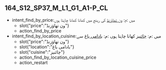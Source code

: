 ## 164_S12_SP37_M_L1_G1_A1-P_CL
* intent_find_by_price:میں :م: [ون تھاؤزنڈ](price) کی رینج میں کھانا کھانا چاہتا ہوں
	- slot{"price":"ون تھاؤزنڈ"}
	- action_find_by_price
* intent_find_by_location_cuisine:میں :م: [چائنیز](cuisine) کھانا چاہتا ہوں :م: [بادامی باغ](location) سے
	- slot{"price":"ون تھاؤزنڈ"}
	- slot{"location":"بادامی باغ"}
	- slot{"cuisine":"چائنیز"}
	- action_find_by_location_cuisine_price
	- action_restart